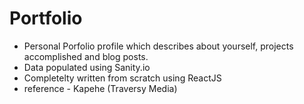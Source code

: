 # Portfolio
* Personal Porfolio profile which describes about yourself, projects accomplished and blog posts.
* Data populated using Sanity.io
* Completelty written from scratch using ReactJS
* reference - Kapehe (Traversy Media)
